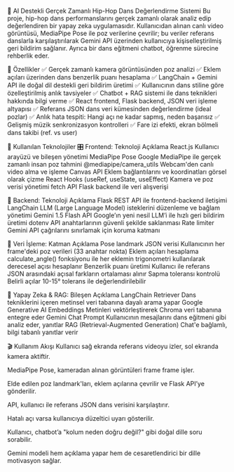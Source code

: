 🕺 AI Destekli Gerçek Zamanlı Hip-Hop Dans Değerlendirme Sistemi
Bu proje, hip-hop dans performanslarını gerçek zamanlı olarak analiz edip değerlendiren bir yapay zeka uygulamasıdır. Kullanıcıdan alınan canlı video görüntüsü, MediaPipe Pose ile poz verilerine çevrilir; bu veriler referans danslarla karşılaştırılarak Gemini API üzerinden kullanıcıya kişiselleştirilmiş geri bildirim sağlanır. Ayrıca bir dans eğitmeni chatbot, öğrenme sürecine rehberlik eder.

🧠 Özellikler
✅ Gerçek zamanlı kamera görüntüsünden poz analizi
✅ Eklem açıları üzerinden dans benzerlik puanı hesaplama
✅ LangChain + Gemini API ile doğal dil destekli geri bildirim üretimi
✅ Kullanıcının dans stiline göre özelleştirilmiş anlık tavsiyeler
✅ Chatbot + RAG sistemi ile dans teknikleri hakkında bilgi verme
✅ React frontend, Flask backend, JSON veri işleme altyapısı
✅ Referans JSON dans veri kümesinden değerlendirme (ideal pozlar)
✅ Anlık hata tespiti: Hangi açı ne kadar sapmış, neden başarısız
✅ Gelişmiş müzik senkronizasyon kontrolleri
✅ Fare izi efekti, ekran bölmeli dans takibi (ref. vs user)

🧩 Kullanılan Teknolojiler
🎛️ Frontend:
Teknoloji	Açıklama
React.js	Kullanıcı arayüzü ve bileşen yönetimi
MediaPipe Pose	Google MediaPipe ile gerçek zamanlı insan poz tahmini
@mediapipe/camera_utils	Webcam'den canlı video alma ve işleme
Canvas API	Eklem bağlantılarını ve koordinatları görsel olarak çizme
React Hooks (useRef, useState, useEffect)	Kamera ve poz verisi yönetimi
fetch API	Flask backend ile veri alışverişi

🧠 Backend:
Teknoloji	Açıklama
Flask	REST API ile frontend-backend iletişimi
LangChain	LLM (Large Language Model) isteklerini düzenleme ve bağlam yönetimi
Gemini 1.5 Flash API	Google’ın yeni nesil LLM’i ile hızlı geri bildirim üretimi
dotenv	API anahtarlarının güvenli şekilde saklanması
Rate limiter	Gemini API çağrılarını sınırlamak için koruma katmanı

🔢 Veri İşleme:
Katman	Açıklama
Pose landmark JSON verisi	Kullanıcının her frame'deki poz verileri (33 anahtar nokta)
Eklem açıları hesaplama	calculate_angle() fonksiyonu ile her eklemin trigonometri kullanılarak derecesel açısı hesaplanır
Benzerlik puanı üretimi	Kullanıcı ile referans JSON arasındaki açısal farkların ortalaması alınır
Sapma toleransı kontrolü	Belirli açılar 10-15° tolerans ile değerlendirilebilir

🤖 Yapay Zeka & RAG:
Bileşen	Açıklama
LangChain Retriever	Dans tekniklerini içeren metinsel veri tabanına dayalı arama yapar
Google Generative AI Embeddings	Metinleri vektörleştirerek Chroma veri tabanına entegre eder
Gemini Chat Prompt	Kullanıcının mesajlarını dans eğitmeni gibi analiz eder, yanıtlar
RAG (Retrieval-Augmented Generation)	Chat'e bağlamlı, bilgi tabanlı yanıtlar verir

🎬 Kullanım Akışı
Kullanıcı sağ ekranda referans videoyu izler, sol ekranda kamera aktiftir.

MediaPipe Pose, kameradan alınan görüntüleri frame frame işler.

Elde edilen poz landmark'ları, eklem açılarına çevrilir ve Flask API’ye gönderilir.

API, kullanıcı ile referans JSON dans verisini karşılaştırır.

Hatalı açı varsa kullanıcıya düzeltici uyarı gösterilir.

Kullanıcı, chatbot’a "kolum neden doğru değil?" gibi doğal dille soru sorabilir.

Gemini modeli hem açıklama yapar hem de cesaretlendirici bir dille motivasyon sağlar.
